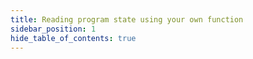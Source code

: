 ```yaml
---
title: Reading program state using your own function
sidebar_position: 1
hide_table_of_contents: true
---
```

